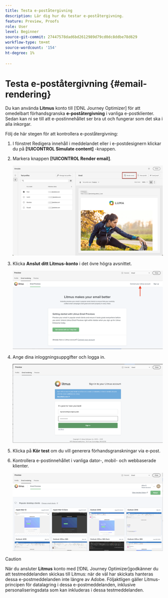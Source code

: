 ```yaml
---
title: Testa e-poståtergivning
description: Lär dig hur du testar e-poståtergivning.
feature: Preview, Proofs
role: User
level: Beginner
source-git-commit: 27447578dad6bd2612989d79cd0dc8ddbe78d629
workflow-type: tm+mt
source-wordcount: '154'
ht-degree: 1%

---
```


# Testa e-poståtergivning {#email-rendering}

Du kan använda **Litmus** konto till [!DNL Journey Optimizer] för att omedelbart förhandsgranska **e-poståtergivning** i vanliga e-postklienter. Sedan kan ni se till att e-postinnehållet ser bra ut och fungerar som det ska i alla inkorgar.

Följ de här stegen för att kontrollera e-poståtergivning:

1. I fönstret Redigera innehåll i meddelandet eller i e-postdesignern klickar du på **[!UICONTROL Simulate content]** -knappen.

1. Markera knappen **[!UICONTROL Render email]**.

   ![](../email/assets/email-rendering-button.png)

1. Klicka **Anslut ditt Litmus-konto** i det övre högra avsnittet.

   ![](../email/assets/email-rendering-litmus.png)

1. Ange dina inloggningsuppgifter och logga in.

   ![](../email/assets/email-rendering-credentials.png)

1. Klicka på **Kör test** om du vill generera förhandsgranskningar via e-post.

1. Kontrollera e-postinnehållet i vanliga dator-, mobil- och webbaserade klienter.

   ![](../email/assets/email-rendering-previews.png)

>[!CAUTION]
>
>När du ansluter **Litmus** konto med [!DNL Journey Optimizer]godkänner du att testmeddelanden skickas till Litmus: när de väl har skickats hanteras dessa e-postmeddelanden inte längre av Adobe. Följaktligen gäller Litmus-principen för datalagring i dessa e-postmeddelanden, inklusive personaliseringsdata som kan inkluderas i dessa testmeddelanden.
